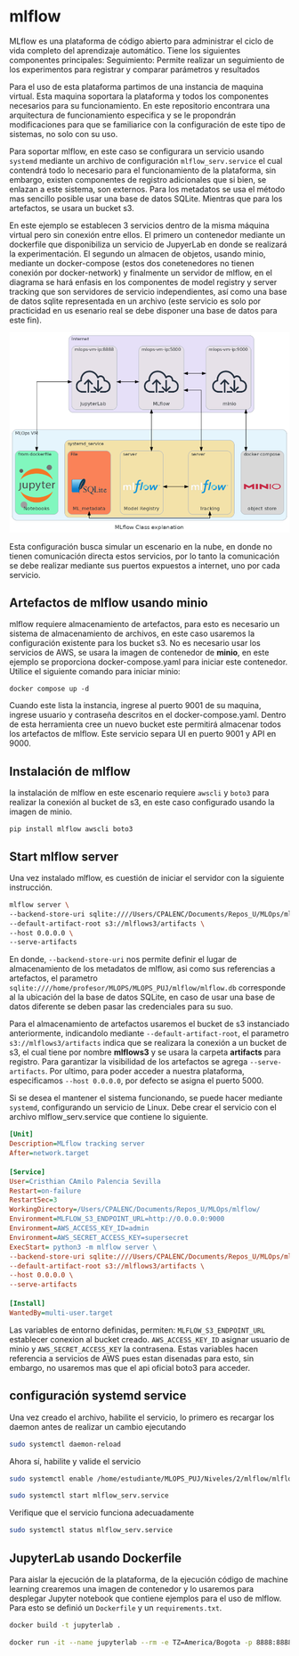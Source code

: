 # mlflow 
MLflow es una plataforma de código abierto para administrar el ciclo de vida completo del aprendizaje automático. Tiene los siguientes componentes principales: Seguimiento: Permite realizar un seguimiento de los experimentos para registrar y comparar parámetros y resultados


Para el uso de esta plataforma partimos de una instancia de maquina virtual. Esta maquina soportara la plataforma y todos los componentes necesarios para su funcionamiento. En este repositorio encontrara una arquitectura de funcionamiento especifica y se le propondrán modificaciones para que se familiarice con la configuración de este tipo de sistemas, no solo con su uso.

Para soportar mlflow, en este caso se configurara un servicio usando `systemd` mediante un archivo de configuración `mlflow_serv.service` el cual contendrá todo lo necesario para el funcionamiento de la plataforma, sin embargo, existen componentes de registro adicionales que si bien, se enlazan a este sistema, son externos. Para los metadatos se usa el método mas sencillo posible usar una base de datos SQLite. Mientras que para los artefactos, se usara un bucket s3.

En este ejemplo se establecen 3 servicios dentro de la misma máquina virtual pero sin conexión entre ellos. El primero un contenedor mediante un dockerfile que disponibiliza un servicio de JupyerLab en donde se realizará la experimentación. El segundo un almacen de objetos, usando minio, mediante un docker-compose (estos dos conetenedores no tienen conexión por docker-network) y finalmente un servidor de mlflow, en el diagrama se hará enfasis en los componentes de model registry y server tracking que son servidores de servicio independientes, así como una base de datos sqlite representada en un archivo (este servicio es solo por practicidad en us esenario real se debe disponer una base de datos para este fin).

<span style="display:block;text-align:center">![mlflow_class_explanation](mlflow_class_explanation.png)</span>

Esta configuración busca simular un escenario en la nube, en donde no tienen comunicación directa estos servicios, por lo tanto la comunicación se debe realizar mediante sus puertos expuestos a internet, uno por cada servicio. 

## Artefactos de mlflow usando minio

mlflow requiere almacenamiento de artefactos, para esto es necesario un sistema de almacenamiento de archivos, en este caso usaremos la configuración existente para los bucket s3. No es necesario usar los servicios de AWS, se usara la imagen de contenedor de **minio**, en este ejemplo se proporciona docker-compose.yaml para iniciar este contenedor. Utilice el siguiente comando para iniciar minio:

    docker compose up -d

Cuando este lista la instancia, ingrese al puerto 9001 de su maquina, ingrese usuario y contraseña descritos en el docker-compose.yaml. Dentro de esta herramienta cree un nuevo bucket este permitirá almacenar todos los artefactos de mlflow. Este servicio separa UI en puerto 9001 y API en 9000.

## Instalación de mlflow
la instalación de mlflow en este escenario requiere `awscli` y `boto3` para realizar la conexión al bucket de s3, en este caso configurado usando la imagen de minio.

```
pip install mlflow awscli boto3
```

## Start mlflow server

Una vez instalado mlflow, es cuestión de iniciar el servidor con la siguiente instrucción.

```bash
mlflow server \
--backend-store-uri sqlite:////Users/CPALENC/Documents/Repos_U/MLOps/mlflow/mlflow.db \
--default-artifact-root s3://mlflows3/artifacts \
--host 0.0.0.0 \
--serve-artifacts
```

 En donde, `--backend-store-uri` nos permite definir el lugar de almacenamiento de los metadatos de mlflow, asi como sus referencias a artefactos, el parametro `sqlite:////home/profesor/MLOPS/MLOPS_PUJ/mlflow/mlflow.db` corresponde al la ubicación del la base de datos SQLite, en caso de usar una base de datos diferente se deben pasar las credenciales para su suo. 

Para el almacenamiento de artefactos usaremos el bucket de s3 instanciado anteriormente, indicandolo mediante `--default-artifact-root`, el parametro `s3://mlflows3/artifacts` indica que se realizara la conexión a un bucket de s3, el cual tiene por nombre **mlflows3** y se usara la carpeta **artifacts** para registro. Para garantizar la visibilidad de los artefactos se agrega `--serve-artifacts`. Por ultimo, para poder acceder a nuestra plataforma, especificamos `--host 0.0.0.0`, por defecto se asigna el puerto 5000.

Si se desea el mantener el sistema funcionando, se puede hacer mediante `systemd`, configurando un servicio de Linux.
Debe crear el servicio con el archivo mlflow_serv.service que contiene lo siguiente.

```ini
[Unit]
Description=MLflow tracking server
After=network.target 

[Service]
User=Cristhian CAmilo Palencia Sevilla
Restart=on-failure
RestartSec=3
WorkingDirectory=/Users/CPALENC/Documents/Repos_U/MLOps/mlflow/
Environment=MLFLOW_S3_ENDPOINT_URL=http://0.0.0.0:9000
Environment=AWS_ACCESS_KEY_ID=admin
Environment=AWS_SECRET_ACCESS_KEY=supersecret
ExecStart= python3 -m mlflow server \
--backend-store-uri sqlite:////Users/CPALENC/Documents/Repos_U/MLOps/mlflow/mlflow.db \
--default-artifact-root s3://mlflows3/artifacts \
--host 0.0.0.0 \
--serve-artifacts

[Install]
WantedBy=multi-user.target
```

Las variables de entorno definidas, permiten: `MLFLOW_S3_ENDPOINT_URL` establecer conexion al bucket creado. `AWS_ACCESS_KEY_ID` asignar usuario de minio y `AWS_SECRET_ACCESS_KEY` la contrasena. Estas variables hacen referencia a servicios de AWS pues estan disenadas para esto, sin embargo, no usaremos mas que el api oficial boto3 para acceder.

## configuración systemd service
Una vez creado el archivo, habilite el servicio, lo primero es recargar los daemon antes de realizar un cambio ejecutando

```bash
sudo systemctl daemon-reload 
```

Ahora sí, habilite y valide el servicio

```bash
sudo systemctl enable /home/estudiante/MLOPS_PUJ/Niveles/2/mlflow/mlflow_serv.service
```

```bash
sudo systemctl start mlflow_serv.service 
```
Verifique que el servicio funciona adecuadamente

```bash
sudo systemctl status mlflow_serv.service 
```

## JupyterLab usando Dockerfile

Para aislar la ejecución de la plataforma, de la ejecución código de machine learning crearemos una imagen de contenedor y lo usaremos para desplegar Jupyter notebook que contiene ejemplos para el uso de mlflow. Para esto se definió un `Dockerfile` y un `requirements.txt`.

```bash
docker build -t jupyterlab .
```
```bash
docker run -it --name jupyterlab --rm -e TZ=America/Bogota -p 8888:8888 -v $PWD:/work jupyterlab:latest
```


